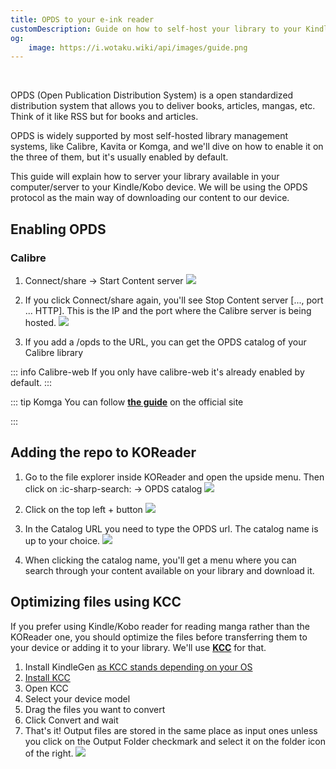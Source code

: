 ```yaml
---
title: OPDS to your e-ink reader
customDescription: Guide on how to self-host your library to your Kindle
og:
    image: https://i.wotaku.wiki/api/images/guide.png
---
```


<GradientCard title="OPDS to your e-ink reader" description="Guide on how to self-host your library to your Kindle/Kobo" theme="turquoise" variant="thin"/>

<br>

OPDS (Open Publication Distribution System) is a open standardized distribution system that allows you to deliver books, articles, mangas, etc. Think of it like RSS but for books and articles.

OPDS is widely supported by most self-hosted library management systems, like Calibre, Kavita or Komga, and we'll dive on how to enable it on the three of them, but it's usually enabled by default.

This guide will explain how to server your library available in your computer/server to your Kindle/Kobo device. We will be using the OPDS protocol as the main way of downloading our content to our device.

## Enabling OPDS

### Calibre

1. Connect/share -> Start Content server
![](/ss/opds/connect-share.png)

2. If you click Connect/share again, you'll see Stop Content server [..., port ... HTTP]. This is the IP and the port where the Calibre server is being hosted.
![](/ss/opds/connect-share-enabled.png)

3. If you add a /opds to the URL, you can get the OPDS catalog of your Calibre library

::: info Calibre-web
If you only have calibre-web it's already enabled by default.
:::

::: tip Komga
You can follow [**the guide**](https://komga.org/docs/guides/opds/) on the official site

:::

## Adding the repo to KOReader

1. Go to the file explorer inside KOReader and open the upside menu. Then click on :ic-sharp-search: -> OPDS catalog
![](/ss/opds/koreader-opds-catalog.png)

2. Click on the top left + button
![](/ss/opds/koreader-inside-opds-catalog.png)

3. In the Catalog URL you need to type the OPDS url. The catalog name is up to your choice.
![](/ss/opds/koreader-adding-opds.png)

4. When clicking the catalog name, you'll get a menu where you can search through your content available on your library and download it.

## Optimizing files using KCC

If you prefer using Kindle/Kobo reader for reading manga rather than the KOReader one, you should optimize the files before transferring them to your device or adding it to your library. We'll use [**KCC**](https://github.com/ciromattia/kcc) for that.

1. Install KindleGen [as KCC stands depending on your OS](https://github.com/ciromattia/kcc?tab=readme-ov-file#kindlegen)
2. [Install KCC](https://github.com/ciromattia/kcc?tab=readme-ov-file#downloads)
3. Open KCC
4. Select your device model
5. Drag the files you want to convert
6. Click Convert and wait
7. That's it! Output files are stored in the same place as input ones unless you click on the Output Folder checkmark and select it on the folder icon of the right.
![](/ss/opds/kcc-ui.png)
